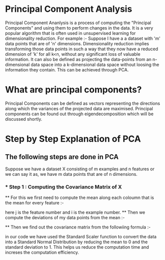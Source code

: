 # Principal Component Analysis
Principal Component Ananlysis is a process of computing the "Principal Components" and using them to perform changes in the data. It is a very popular algorithm that is often used in unsupervised learning for dimensionality reduction.
For example :- Suppose I have a a dataset with 'm' data points that are of 'n' dimensions. Dimensionality reduction implies transforming those data points in such a way that they now have a reduced dimension of 'k' for all k<n, without any significant loss of valuable information. 
It can also be defined as projecting the data-points from an n-dimensional data space into a k-dimensional data space without loosing the information they contain.
This can be achieved through PCA.

# What are principal components?
Principal Components can be defined as vectors representing the directions along which the variances of the projected data are maximised. Principal components can be found out through eigendecomposition which will be discussed shortly.

# Step by Step Explanation of PCA
## The following steps are done in PCA
Suppose we have a dataset X consisting of m examples and n features or we can say it as, we have m data points that are of n dimensions.
### * Step 1 : Computing the Covariance Matrix of X
** For this we first need to compute the mean along each coloumn that is the mean for every feature :-

   here j is the feature number and i is the example number.
** Then we compute the deviations of my data points from the mean :-

** Then we find out the covariance matrix from the followiing formula :-

   in our code we have used the Standard Scaler function to convert the data into a Standard Normal Distribution by reducing the mean to 0 and the standard deviation to 1. This      helps us reduce the computation time and increses the computation efficiency. 
   
